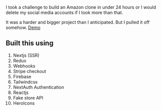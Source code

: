  I took a challenge to build an Amazon clone in under 24 hours or I would delete my social media accounts if I took more than that.

It was a harder and bigger project than I anticipated. But I pulled it off somehow. [Demo](https://www.linkedin.com/posts/harendra-shakya_web2-callenge-blockhain-activity-7016782385249746944-G4sj?utm_source=share&utm_medium=member_desktop)

## Built this using

1. Nextjs (SSR)
1. Redux
1. Webhooks
1. Stripe checkout
1. Firebase
1. Tailwindcss
1. NextAuth Authentication
1. Reactjs
1. Fake store API
1. HeroIcons
